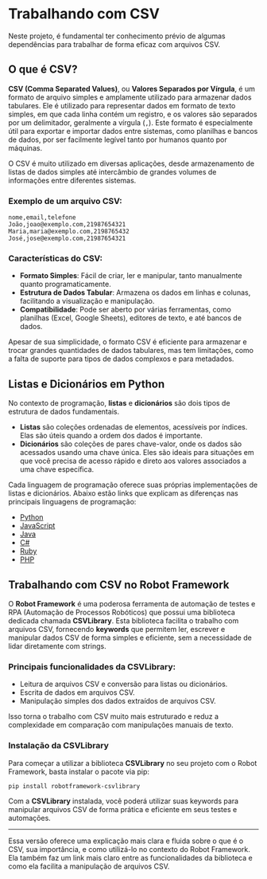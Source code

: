 # Trabalhando com CSV

Neste projeto, é fundamental ter conhecimento prévio de algumas dependências para trabalhar de forma eficaz com arquivos CSV.

## O que é CSV?

**CSV (Comma Separated Values)**, ou **Valores Separados por Vírgula**, é um formato de arquivo simples e amplamente utilizado para armazenar dados tabulares. Ele é utilizado para representar dados em formato de texto simples, em que cada linha contém um registro, e os valores são separados por um delimitador, geralmente a vírgula (`,`). Este formato é especialmente útil para exportar e importar dados entre sistemas, como planilhas e bancos de dados, por ser facilmente legível tanto por humanos quanto por máquinas.

O CSV é muito utilizado em diversas aplicações, desde armazenamento de listas de dados simples até intercâmbio de grandes volumes de informações entre diferentes sistemas.

### Exemplo de um arquivo CSV:
```csv
nome,email,telefone
João,joao@exemplo.com,21987654321
Maria,maria@exemplo.com,2198765432
José,jose@exemplo.com,21987654321
```

### Características do CSV:
- **Formato Simples**: Fácil de criar, ler e manipular, tanto manualmente quanto programaticamente.
- **Estrutura de Dados Tabular**: Armazena os dados em linhas e colunas, facilitando a visualização e manipulação.
- **Compatibilidade**: Pode ser aberto por várias ferramentas, como planilhas (Excel, Google Sheets), editores de texto, e até bancos de dados.

Apesar de sua simplicidade, o formato CSV é eficiente para armazenar e trocar grandes quantidades de dados tabulares, mas tem limitações, como a falta de suporte para tipos de dados complexos e para metadados.

## Listas e Dicionários em Python

No contexto de programação, **listas** e **dicionários** são dois tipos de estrutura de dados fundamentais.

- **Listas** são coleções ordenadas de elementos, acessíveis por índices. Elas são úteis quando a ordem dos dados é importante.
- **Dicionários** são coleções de pares chave-valor, onde os dados são acessados usando uma chave única. Eles são ideais para situações em que você precisa de acesso rápido e direto aos valores associados a uma chave específica.

Cada linguagem de programação oferece suas próprias implementações de listas e dicionários. Abaixo estão links que explicam as diferenças nas principais linguagens de programação:

- [Python](./diferencas/python.md)
- [JavaScript](./diferencas/javascript.md)
- [Java](./diferencas/java.md)
- [C#](./diferencas/c.md)
- [Ruby](./diferencas/ruby.md)
- [PHP](./diferencas/php.md)

## Trabalhando com CSV no Robot Framework

O **Robot Framework** é uma poderosa ferramenta de automação de testes e RPA (Automação de Processos Robóticos) que possui uma biblioteca dedicada chamada **CSVLibrary**. Esta biblioteca facilita o trabalho com arquivos CSV, fornecendo **keywords** que permitem ler, escrever e manipular dados CSV de forma simples e eficiente, sem a necessidade de lidar diretamente com strings.

### Principais funcionalidades da CSVLibrary:
- Leitura de arquivos CSV e conversão para listas ou dicionários.
- Escrita de dados em arquivos CSV.
- Manipulação simples dos dados extraídos de arquivos CSV.

Isso torna o trabalho com CSV muito mais estruturado e reduz a complexidade em comparação com manipulações manuais de texto.

### Instalação da CSVLibrary

Para começar a utilizar a biblioteca **CSVLibrary** no seu projeto com o Robot Framework, basta instalar o pacote via pip:

```bash
pip install robotframework-csvlibrary
```

Com a **CSVLibrary** instalada, você poderá utilizar suas keywords para manipular arquivos CSV de forma prática e eficiente em seus testes e automações.

---

Essa versão oferece uma explicação mais clara e fluida sobre o que é o CSV, sua importância, e como utilizá-lo no contexto do Robot Framework. Ela também faz um link mais claro entre as funcionalidades da biblioteca e como ela facilita a manipulação de arquivos CSV.